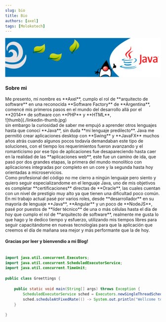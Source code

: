 ```yaml
---
slug: bio
title: Bio
authors: [axel]
tags: [Molokotech]
---
```

![banner](./../../static/img/banner-java.jpg)

<!-- <div class="row">
    <div class="col-9" style={{"text-align": "justify", "width": "70%", "padding": "10px" }}>Me presento, mi nombre es **Axel**, cumplo el rol de **arquitecto de software** en una reconocida **Software Factory** de **Argentina**, comencé mis primeros pasos en el mundo del desarrollo allá por el **2014** de software con **PHP** y **HTML**, sin embargo la curiosidad de saber me empujó a aprender otros lenguajes hasta que conocí **Java**, sin duda **mi lenguaje predilecto**.</div>
    <div class="col-3" style={{"width": "200px", "width": "30%", "position": "relative" }}>![thumb](./linkedin-thumb.jpg)</div>
</div> -->

### Sobre mi

<div  style={{"text-align": "justify", "float": "left"}}>Me presento, mi nombre es **Axel**, cumplo el rol de **arquitecto de software** en una reconocida **Software Factory** de **Argentina**, comencé mis primeros pasos en el mundo del desarrollo allá por el **2014** de software con **PHP** y **HTML**, <div  style={{ "width": "30%", "display": "block", "float": "right", "padding-left": "10px", "padding-top": "10px", "padding-down": "10px" }}>![thumb](./linkedin-thumb.jpg)</div> sin embargo la curiosidad de saber me empujó a aprender otros lenguajes hasta que conocí **Java**, sin duda **mi lenguaje predilecto**.
Java me permitió crear aplicaciones desktop con **Swing** y **JavaFX** muchos años atrás cuando algunos pocos todavía demandaban este tipo de soluciones, con el tiempo los requerimientos fueron avanzando y el romanticismo por ese tipo de aplicaciones fue desapareciendo hasta caer en la realidad de las **aplicaciones web**, este fue un camino de ida, que pasó por dos grandes etapas, la primera del mundo monolítico con aplicaciones integradas por completo en un core y la segunda hasta hoy orientadas a microservicios. </div>

<div style={{"text-align": "justify"}}>Como profesional del código no me cierro a ningún lenguaje pero siento y quiero seguir especializandome en el lenguaje Java, uno de mis objetivos es completar **certificaciones** directas de **Oracle**, las cuales cuentan con un nivel de prestigio muy alto ya que tienen una dificultad poco común.</div>

<div style={{"text-align": "justify"}}>En mi trabajo actual pasé por varios roles, desde **desarrollador** en su mayoría de lenguaje **Java**, **Angular** y un poco de **NodeJS**, pasé por puestos de **líder técnico** de una o más células hasta el día de hoy que cumplo el rol de **arquitecto de software**, realmente me gusta lo que hago y le dedico tiempo y esfuerzo, utilizando mis tiempos libres para seguir capacitándome en nuevas tecnologías para que la aplicación que creemos el día de mañana sea mejor y más performante que la de hoy.</div>  

#### Gracias por leer y bienvendio a mi Blog!

~~~java

import java.util.concurrent.Executors;
import java.util.concurrent.ScheduledExecutorService;
import java.util.concurrent.TimeUnit;

public class Greettings {
	
	public static void main(String[] args) throws Exception {
		ScheduledExecutorService sched = Executors.newSingleThreadScheduledExecutor();
		sched.scheduleAtFixedRate(() -> System.out.println("Wellcome to my blog"), 2, 2, TimeUnit.SECONDS); 
	}

}

~~~